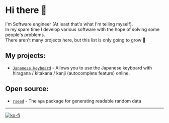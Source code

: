 # Hi there 👋

I'm Software engineer (At least that's what I'm telling myself).<br>
In my spare time I develop various software with the hope of solving some people's problems.<br>
There aren't many projects here, but this list is only going to grow 💪

## My projects:

* [`Japanese keyboard`](https://japanese-keyboard.com) -  Allows you to use the Japanese keyboard with hiragana / kitakana / kanji (autocomplete feature) online.


## Open source:

* [`rseed`](https://www.npmjs.com/package/rseed?activeTab=readme) - The `npm` package for generating readable random data

--------------------------------------------------------

[![ko-fi](https://ko-fi.com/img/githubbutton_sm.svg)](https://ko-fi.com/M4M3100S27)
